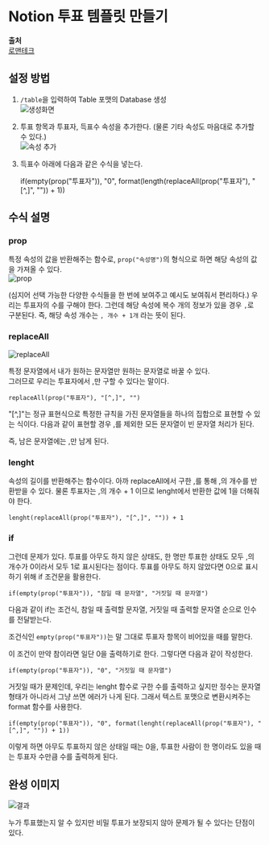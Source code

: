 # Notion 투표 템플릿 만들기
  
**출처**  
<a href = "https://romantech.net/1054" target = "_blank">로맨테크</a>  
  
## 설정 방법
  
1. `/table`을 입력하여 Table 포맷의 Database 생성  
![생성화면](https://user-images.githubusercontent.com/51042546/78515294-47485300-77f0-11ea-8431-6067bf7c12ec.JPG)  
  
2. 투표 항목과 투표자, 득표수 속성을 추가한다. (물론 기타 속성도 마음대로 추가할 수 있다.)  
![속성 추가](https://user-images.githubusercontent.com/51042546/78515633-81febb00-77f1-11ea-9b46-3e603718b5e3.JPG)  
  
3. 득표수 아래에 다음과 같은 수식을 넣는다.  
  
    if(empty(prop("투표자")), "0", format(length(replaceAll(prop("투표자"), "[^,]", "")) + 1))
  
## 수식 설명
  
### prop
  
특정 속성의 값을 반환해주는 함수로, `prop("속성명")`의 형식으로 하면 해당 속성의 값을 가져올 수 있다.  
![prop](https://user-images.githubusercontent.com/51042546/78515966-ca6aa880-77f2-11ea-9167-a841c6ede8c3.JPG)  
  
(심지어 선택 가능한 다양한 수식들을 한 번에 보여주고 예시도 보여줘서 편리하다.) 우리는 투표자의 수를 구해야 한다. 그런데 해당 속성에 복수 개의 정보가 있을 경우 `,`로 구분된다. 즉, 해당 속성 개수는 `, 개수 + 1개` 라는 뜻이 된다.
  
### replaceAll
  
![replaceAll](https://user-images.githubusercontent.com/51042546/78516026-1ae20600-77f3-11ea-94aa-41c0dd3cee6c.JPG)  
  
특정 문자열에서 내가 원하는 문자열만 원하는 문자열로 바꿀 수 있다.  
그러므로 우리는 투표자에서 ,만 구할 수 있다는 말이다.  
  
    replaceAll(prop("투표자"), "[^,]", "")
  
"[^,]"는 정규 표현식으로 특정한 규칙을 가진 문자열들을 하나의 집합으로 표현할 수 있는 식이다. 다음과 같이 표현할 경우 ,를 제외한 모든 문자열이 빈 문자열 처리가 된다.  
  
즉, 남은 문자열에는 ,만 남게 된다.  
  
### lenght
  
속성의 길이를 반환해주는 함수이다. 아까 replaceAll에서 구한 ,를 통해 ,의 개수를 반환받을 수 있다. 물론 투표자는 ,의 개수 + 1 이므로 lenght에서 반환한 값에 1을 더해줘야 한다.  
  
    lenght(replaceAll(prop("투표자"), "[^,]", "")) + 1
  
### if
  
그런데 문제가 있다. 투표를 아무도 하지 않은 상태도, 한 명만 투표한 상태도 모두 ,의 개수가 0이라서 모두 1로 표시된다는 점이다. 투표를 아무도 하지 않았다면 0으로 표시하기 위해 if 조건문을 활용한다.  
  
    if(empty(prop("투표자")), "참일 때 문자열", "거짓일 때 문자열")
  
다음과 같이 if는 조건식, 참일 때 출력할 문자열, 거짓일 때 출력할 문자열 순으로 인수를 전달받는다.  
  
조건식인 `empty(prop("투표자"))`는 말 그대로 투표자 항목이 비어있을 때를 말한다.  
  
이 조건이 만약 참이라면 일단 0을 출력하기로 한다. 그렇다면 다음과 같이 작성한다.  
  
    if(empty(prop("투표자")), "0", "거짓일 때 문자열")
  
거짓일 때가 문제인데, 우리는 lenght 함수로 구한 수를 출력하고 싶지만 정수는 문자열 형태가 아니라서 그냥 쓰면 에러가 나게 된다. 그래서 텍스트 포맷으로 변환시켜주는 format 함수를 사용한다.  
  
    if(empty(prop("투표자")), "0", format(lenght(replaceAll(prop("투표자"), "[^,]", "")) + 1))
  
이렇게 하면 아무도 투표하지 않은 상태일 때는 0을, 투표한 사람이 한 명이라도 있을 때는 투표자 수만큼 수를 출력하게 된다.  
  
## 완성 이미지
  
![결과](https://user-images.githubusercontent.com/51042546/78516596-19b1d880-77f5-11ea-980c-458cba6df474.JPG)  
  
누가 투표했는지 알 수 있지만 비밀 투표가 보장되지 않아 문제가 될 수 있다는 단점이 있다.